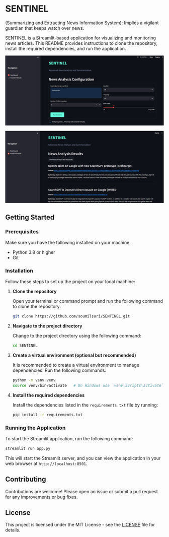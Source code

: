 # SENTINEL
(Summarizing and Extracting News Information System): Implies a vigilant guardian that keeps watch over news.

SENTINEL is a Streamlit-based application for visualizing and monitoring news articles. This README provides instructions to clone the repository, install the required dependencies, and run the application.

![Input](images/input.png)



![result](images/result.png)

## Getting Started

### Prerequisites

Make sure you have the following installed on your machine:

- Python 3.8 or higher
- Git

### Installation

Follow these steps to set up the project on your local machine:

1. **Clone the repository**

   Open your terminal or command prompt and run the following command to clone the repository:

   ```bash
   git clone https://github.com/soumilsuri/SENTINEL.git
   ```

2. **Navigate to the project directory**

   Change to the project directory using the following command:

   ```bash
   cd SENTINEL
   ```

3. **Create a virtual environment (optional but recommended)**

   It is recommended to create a virtual environment to manage dependencies. Run the following commands:

   ```bash
   python -m venv venv
   source venv/bin/activate   # On Windows use `venv\Scripts\activate`
   ```

4. **Install the required dependencies**

   Install the dependencies listed in the `requirements.txt` file by running:

   ```bash
   pip install -r requirements.txt
   ```

### Running the Application

To start the Streamlit application, run the following command:

```bash
streamlit run app.py
```

This will start the Streamlit server, and you can view the application in your web browser at `http://localhost:8501`.

## Contributing

Contributions are welcome! Please open an issue or submit a pull request for any improvements or bug fixes.

## License

This project is licensed under the MIT License - see the [LICENSE](LICENSE) file for details.

